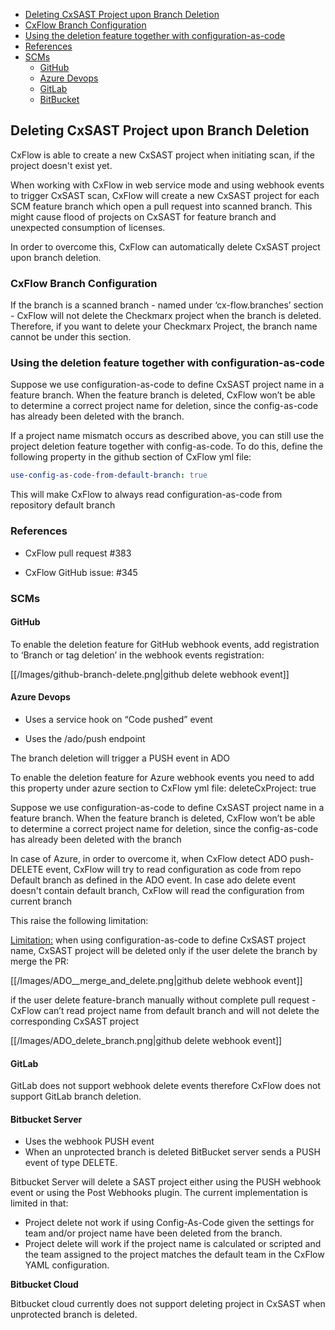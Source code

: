 * [Deleting CxSAST Project upon Branch Deletion](#deleteproject)
* [CxFlow Branch Configuration](#branchconfiguration)
* [Using the deletion feature together with configuration-as-code](#deletionwithcxconfig)
* [References](#references)
* [SCMs](#scms)
  * [GitHub](#github)
  * [Azure Devops](#ado)
  * [GitLab](#gitlab)
  * [BitBucket](#bitbucket)

## <a name="deleteproject">Deleting CxSAST Project upon Branch Deletion</a>

CxFlow is able to create a new CxSAST project when initiating scan, if the project doesn't exist yet.

When working with CxFlow in web service mode and using webhook events to trigger CxSAST scan, CxFlow will create a new CxSAST project for each SCM feature branch which open a pull request into scanned branch. This might cause flood of projects on CxSAST for feature branch and unexpected consumption of licenses.

In order to overcome this, CxFlow can automatically delete CxSAST project upon branch deletion.

### <a name="branchconfiguration">CxFlow Branch Configuration</a>

If the branch is a scanned branch - named under ‘cx-flow.branches’ section - CxFlow will not delete the Checkmarx project when the branch is deleted.  Therefore, if you want to delete your Checkmarx Project, the branch name cannot be under this section.

### <a name="deletionwithcxconfig">Using the deletion feature together with configuration-as-code</a>
Suppose we use configuration-as-code to define CxSAST project name in a feature branch. When the feature branch is deleted, CxFlow won’t be able to determine a correct project name for deletion, since the config-as-code has already been deleted with the branch.

If a project name mismatch occurs as described above, you can still use the project deletion feature together with config-as-code. To do this, define the following property in the github section of CxFlow yml file: 

```yaml
use-config-as-code-from-default-branch: true 
```

This will make CxFlow to always read configuration-as-code from repository default branch

### <a name="references">References</a>

* CxFlow pull request #383

* CxFlow GitHub issue: #345

### <a name="scms">SCMs</a>

#### <a name="github">GitHub</a>

To enable the deletion feature for GitHub webhook events, add registration to ‘Branch or tag deletion’ in the webhook events registration:

[[/Images/github-branch-delete.png|github delete webhook event]]


#### <a name="ado">Azure Devops</a>

* Uses a service hook on “Code pushed” event

* Uses the /ado/push endpoint

The branch deletion will trigger a PUSH event in ADO

To enable the deletion feature for Azure webhook events you need to add this property under  azure section to CxFlow yml file:  deleteCxProject: true

Suppose we use configuration-as-code to define CxSAST project name in a feature branch. When the feature branch is deleted, CxFlow won’t be able to determine a correct project name for deletion, since the config-as-code has already been deleted with the branch

In case of Azure, in order to overcome it, when CxFlow detect ADO push-DELETE event, CxFlow will try to read configuration as code from repo Default branch as defined in the ADO event. In case ado delete event doesn't contain default branch, CxFlow will read the configuration from current branch

This raise the following limitation:

<u>Limitation:</u>  when using configuration-as-code to define CxSAST project name, CxSAST project will be deleted only if the user delete the branch by merge the PR:

[[/Images/ADO__merge_and_delete.png|github delete webhook event]]

if the user delete feature-branch manually without complete pull request - CxFlow can’t read project name from default branch and will not delete the corresponding CxSAST project

[[/Images/ADO_delete_branch.png|github delete webhook event]]

#### <a name="gitlab">GitLab</a>

GitLab does not support webhook delete events therefore CxFlow does not support GitLab branch deletion.

#### <a name="bitbucket">Bitbucket Server</a>

* Uses the webhook PUSH event
* When an unprotected branch is deleted BitBucket server sends a PUSH event of type DELETE.

Bitbucket Server will delete a SAST project either using the PUSH webhook event or using the Post Webhooks plugin.  The current implementation is limited in that:

* Project delete not work if using Config-As-Code given the settings for team and/or project name have been deleted from the branch.
* Project delete will work if the project name is calculated or scripted and the team assigned to the project matches the default team in the CxFlow YAML configuration.

**Bitbucket Cloud**

Bitbucket cloud currently does not support deleting project in CxSAST when unprotected branch is deleted.
